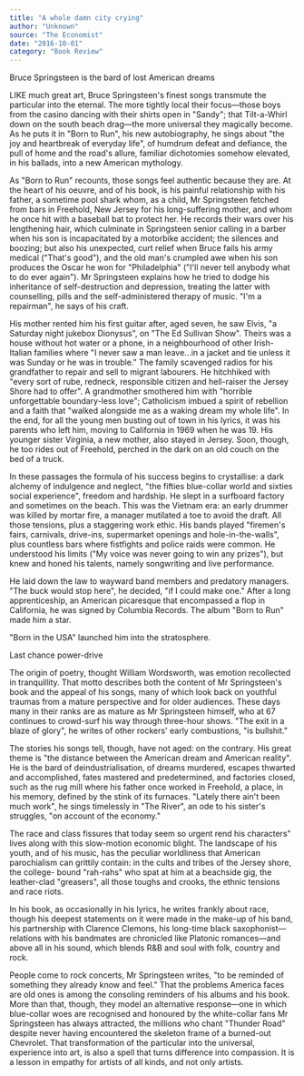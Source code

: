 ```yaml
---
title: "A whole damn city crying"
author: "Unknown"
source: "The Economist"
date: "2016-10-01"
category: "Book Review"
---
```


Bruce Springsteen is the bard of lost American dreams

LIKE much great art, Bruce Springsteen's finest songs transmute the particular into the eternal. The more tightly local their focus—those boys from the casino dancing with their shirts open in "Sandy"; that Tilt-a-Whirl down on the south beach drag—the more universal they magically become. As he puts it in "Born to Run", his new autobiography, he sings about "the joy and heartbreak of everyday life", of humdrum defeat and defiance, the pull of home and the road's allure, familiar dichotomies somehow elevated, in his ballads, into a new American mythology.

As "Born to Run" recounts, those songs feel authentic because they are. At the heart of his oeuvre, and of his book, is his painful relationship with his father, a sometime pool shark whom, as a child, Mr Springsteen fetched from bars in Freehold, New Jersey for his long-suffering mother, and whom he once hit with a baseball bat to protect her. He records their wars over his lengthening hair, which culminate in Springsteen senior calling in a barber when his son is incapacitated by a motorbike accident; the silences and boozing; but also his unexpected, curt relief when Bruce fails his army medical ("That's good"), and the old man's crumpled awe when his son produces the Oscar he won for "Philadelphia" ("I'll never tell anybody what to do ever again"). Mr Springsteen explains how he tried to dodge his inheritance of self-destruction and depression, treating the latter with counselling, pills and the self-administered therapy of music. "I'm a repairman", he says of his craft.

His mother rented him his first guitar after, aged seven, he saw Elvis, "a Saturday night jukebox Dionysus", on "The Ed Sullivan Show". Theirs was a house without hot water or a phone, in a neighbourhood of other Irish-Italian families where "I never saw a man leave...in a jacket and tie unless it was Sunday or he was in trouble." The family scavenged radios for his grandfather to repair and sell to migrant labourers. He hitchhiked with "every sort of rube, redneck, responsible citizen and hell-raiser the Jersey Shore had to offer". A grandmother smothered him with "horrible unforgettable boundary-less love"; Catholicism imbued a spirit of rebellion and a faith that "walked alongside me as a waking dream my whole life". In the end, for all the young men busting out of town in his lyrics, it was his parents who left him, moving to California in 1969 when he was 19. His younger sister Virginia, a new mother, also stayed in Jersey. Soon, though, he too rides out of Freehold, perched in the dark on an old couch on the bed of a truck.

In these passages the formula of his success begins to crystallise: a dark alchemy of indulgence and neglect, "the fifties blue-collar world and sixties social experience", freedom and hardship. He slept in a surfboard factory and sometimes on the beach. This was the Vietnam era: an early drummer was killed by mortar fire, a manager mutilated a toe to avoid the draft. All those tensions, plus a staggering work ethic. His bands played "firemen's fairs, carnivals, drive-ins, supermarket openings and hole-in-the-walls", plus countless bars where fistfights and police raids were common. He understood his limits ("My voice was never going to win any prizes"), but knew and honed his talents, namely songwriting and live performance.

He laid down the law to wayward band members and predatory managers. "The buck would stop here", he decided, "if I could make one." After a long apprenticeship, an American picaresque that encompassed a flop in California, he was signed by Columbia Records. The album "Born to Run" made him a star.

"Born in the USA" launched him into the stratosphere.

Last chance power-drive

The origin of poetry, thought William Wordsworth, was emotion recollected in tranquillity. That motto describes both the content of Mr Springsteen's book and the appeal of his songs, many of which look back on youthful traumas from a mature perspective and for older audiences. These days many in their ranks are as mature as Mr Springsteen himself, who at 67 continues to crowd-surf his way through three-hour shows. "The exit in a blaze of glory", he writes of other rockers' early combustions, "is bullshit."

The stories his songs tell, though, have not aged: on the contrary. His great theme is "the distance between the American dream and American reality". He is the bard of deindustrialisation, of dreams murdered, escapes thwarted and accomplished, fates mastered and predetermined, and factories closed, such as the rug mill where his father once worked in Freehold, a place, in his memory, defined by the stink of its furnaces. "Lately there ain't been much work", he sings timelessly in "The River", an ode to his sister's struggles, "on account of the economy."

The race and class fissures that today seem so urgent rend his characters" lives along with this slow-motion economic blight. The landscape of his youth, and of his music, has the peculiar worldliness that American parochialism can grittily contain: in the cults and tribes of the Jersey shore, the college- bound "rah-rahs" who spat at him at a beachside gig, the leather-clad "greasers", all those toughs and crooks, the ethnic tensions and race riots.

In his book, as occasionally in his lyrics, he writes frankly about race, though his deepest statements on it were made in the make-up of his band, his partnership with Clarence Clemons, his long-time black saxophonist—relations with his bandmates are chronicled like Platonic romances—and above all in his sound, which blends R&B and soul with folk, country and rock.

People come to rock concerts, Mr Springsteen writes, "to be reminded of something they already know and feel." That the problems America faces are old ones is among the consoling reminders of his albums and his book. More than that, though, they model an alternative response—one in which blue-collar woes are recognised and honoured by the white-collar fans Mr Springsteen has always attracted, the millions who chant "Thunder Road" despite never having encountered the skeleton frame of a burned-out Chevrolet. That transformation of the particular into the universal, experience into art, is also a spell that turns difference into compassion. It is a lesson in empathy for artists of all kinds, and not only artists.
